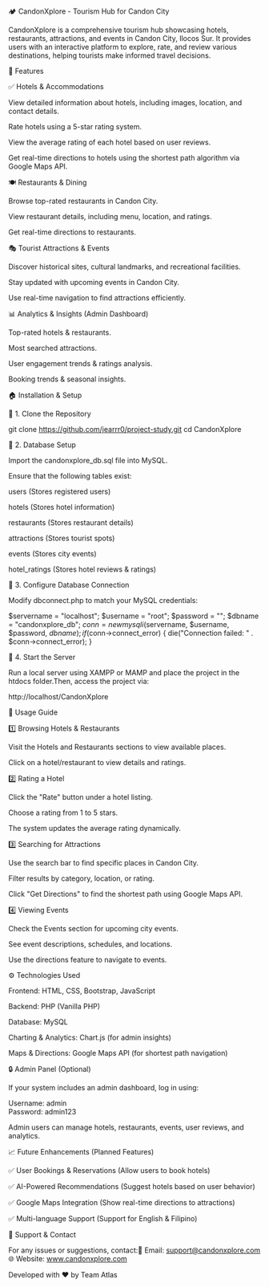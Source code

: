 🏕️ CandonXplore - Tourism Hub for Candon City

CandonXplore is a comprehensive tourism hub showcasing hotels, restaurants, attractions, and events in Candon City, Ilocos Sur. It provides users with an interactive platform to explore, rate, and review various destinations, helping tourists make informed travel decisions.

🌟 Features

✅ Hotels & Accommodations

View detailed information about hotels, including images, location, and contact details.

Rate hotels using a 5-star rating system.

View the average rating of each hotel based on user reviews.

Get real-time directions to hotels using the shortest path algorithm via Google Maps API.

🍽️ Restaurants & Dining

Browse top-rated restaurants in Candon City.

View restaurant details, including menu, location, and ratings.

Get real-time directions to restaurants.

🎭 Tourist Attractions & Events

Discover historical sites, cultural landmarks, and recreational facilities.

Stay updated with upcoming events in Candon City.

Use real-time navigation to find attractions efficiently.

📊 Analytics & Insights (Admin Dashboard)

Top-rated hotels & restaurants.

Most searched attractions.

User engagement trends & ratings analysis.

Booking trends & seasonal insights.

🏠 Installation & Setup

🔹 1. Clone the Repository

git clone https://github.com/jearrr0/project-study.git
cd CandonXplore

🔹 2. Database Setup

Import the candonxplore_db.sql file into MySQL.

Ensure that the following tables exist:

users (Stores registered users)

hotels (Stores hotel information)

restaurants (Stores restaurant details)

attractions (Stores tourist spots)

events (Stores city events)

hotel_ratings (Stores hotel reviews & ratings)

🔹 3. Configure Database Connection

Modify dbconnect.php to match your MySQL credentials:

$servername = "localhost";
$username = "root";
$password = "";
$dbname = "candonxplore_db";
$conn = new mysqli($servername, $username, $password, $dbname);
if ($conn->connect_error) {
    die("Connection failed: " . $conn->connect_error);
}

🔹 4. Start the Server

Run a local server using XAMPP or MAMP and place the project in the htdocs folder.Then, access the project via:

http://localhost/CandonXplore

🚀 Usage Guide

1️⃣ Browsing Hotels & Restaurants

Visit the Hotels and Restaurants sections to view available places.

Click on a hotel/restaurant to view details and ratings.

2️⃣ Rating a Hotel

Click the "Rate" button under a hotel listing.

Choose a rating from 1 to 5 stars.

The system updates the average rating dynamically.

3️⃣ Searching for Attractions

Use the search bar to find specific places in Candon City.

Filter results by category, location, or rating.

Click "Get Directions" to find the shortest path using Google Maps API.

4️⃣ Viewing Events

Check the Events section for upcoming city events.

See event descriptions, schedules, and locations.

Use the directions feature to navigate to events.

⚙️ Technologies Used

Frontend: HTML, CSS, Bootstrap, JavaScript

Backend: PHP (Vanilla PHP)

Database: MySQL

Charting & Analytics: Chart.js (for admin insights)

Maps & Directions: Google Maps API (for shortest path navigation)

🔒 Admin Panel (Optional)

If your system includes an admin dashboard, log in using:

Username: admin  
Password: admin123  

Admin users can manage hotels, restaurants, events, user reviews, and analytics.

📈 Future Enhancements (Planned Features)

✅ User Bookings & Reservations (Allow users to book hotels)

✅ AI-Powered Recommendations (Suggest hotels based on user behavior)

✅ Google Maps Integration (Show real-time directions to attractions)

✅ Multi-language Support (Support for English & Filipino)

💎 Support & Contact

For any issues or suggestions, contact:📩 Email: support@candonxplore.com🌐 Website: www.candonxplore.com

Developed with ❤️ by Team Atlas

